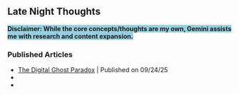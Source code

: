 ## Late Night Thoughts

<span style="background-color: #96d0e0">**Disclaimer: While the core concepts/thoughts are my own, Gemini assists me with research and content expansion.**</span>

### Published Articles

- [The Digital Ghost Paradox](https://anjula.live/LNT/the-digital-ghost-paradox.html) | Published on 09/24/25
- 
- 